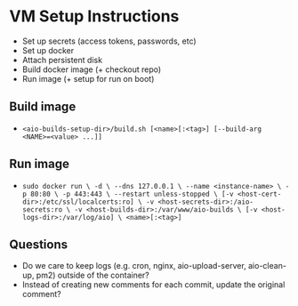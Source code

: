 # VM Setup Instructions

- Set up secrets (access tokens, passwords, etc)
- Set up docker
- Attach persistent disk
- Build docker image (+ checkout repo)
- Run image (+ setup for run on boot)


## Build image
- `<aio-builds-setup-dir>/build.sh [<name>[:<tag>] [--build-arg <NAME>=<value> ...]]`


## Run image
- `sudo docker run \
     -d \
     --dns 127.0.0.1 \
     --name <instance-name> \
     -p 80:80 \
     -p 443:443 \
     --restart unless-stopped \
    [-v <host-cert-dir>:/etc/ssl/localcerts:ro] \
     -v <host-secrets-dir>:/aio-secrets:ro \
     -v <host-builds-dir>:/var/www/aio-builds \
    [-v <host-logs-dir>:/var/log/aio] \
     <name>[:<tag>]
  `


## Questions
- Do we care to keep logs (e.g. cron, nginx, aio-upload-server, aio-clean-up, pm2) outside of the container?
- Instead of creating new comments for each commit, update the original comment?
